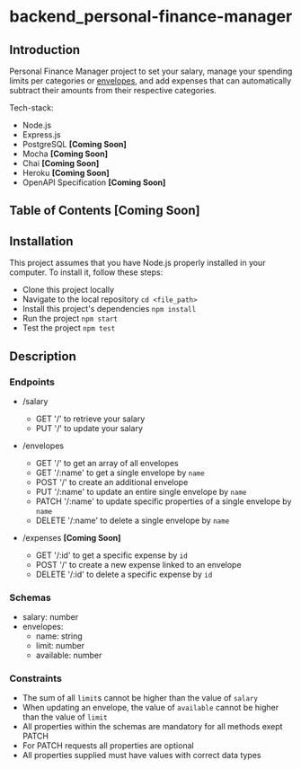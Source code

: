 # backend_personal-finance-manager

## Introduction

Personal Finance Manager project to set your salary, manage your spending limits per categories or [envelopes](https://www.thebalance.com/what-is-envelope-budgeting-1293682), and add expenses that can automatically subtract their amounts from their respective categories.  

Tech-stack: 
 * Node.js 
 * Express.js
 * PostgreSQL __[Coming Soon]__
 * Mocha __[Coming Soon]__
 * Chai __[Coming Soon]__
 * Heroku __[Coming Soon]__
 * OpenAPI Specification __[Coming Soon]__

## Table of Contents __[Coming Soon]__

## Installation

This project assumes that you have Node.js properly installed in your computer.
To install it, follow these steps:
 * Clone this project locally
 * Navigate to the local repository `cd <file_path>`
 * Install this project's dependencies `npm install`
 * Run the project `npm start`
 * Test the project `npm test`

## Description

### Endpoints

* /salary
  * GET '/' to retrieve your salary
  * PUT '/' to update your salary

* /envelopes 
  * GET '/' to get an array of all envelopes
  * GET '/:name' to get a single envelope by `name`
  * POST '/' to create an additional envelope
  * PUT '/:name' to update an entire single envelope by `name`
  * PATCH '/:name' to update specific properties of a single envelope by `name`
  * DELETE '/:name' to delete a single envelope by `name`

* /expenses __[Coming Soon]__
  * GET '/:id' to get a specific expense by `id`
  * POST '/' to create a new expense linked to an envelope
  * DELETE '/:id' to delete a specific expense by `id`
 
### Schemas

* salary: number
* envelopes:
  * name: string
  * limit: number
  * available: number

### Constraints

* The sum of all `limit`s cannot be higher than the value of `salary`
* When updating an envelope, the value of `available` cannot be higher than the value of `limit`
* All properties within the schemas are mandatory for all methods exept PATCH
* For PATCH requests all properties are optional
* All properties supplied must have values with correct data types

